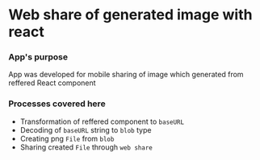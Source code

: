 # Web share of generated image with react

### App's purpose

App was developed for mobile sharing of image which generated from reffered React component

### Processes covered here

- Transformation of reffered component to `baseURL` 
- Decoding of `baseURL` string to `blob` type
- Creating png `File` from `blob`
- Sharing created `File` through `web share`